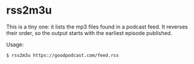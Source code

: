 # rss2m3u

This is a tiny one: it lists the mp3 files found in a podcast feed. It
reverses their order, so the output starts with the earliest episode
published.

Usage:
```
$ rss2m3u https://goodpodcast.com/feed.rss
```
